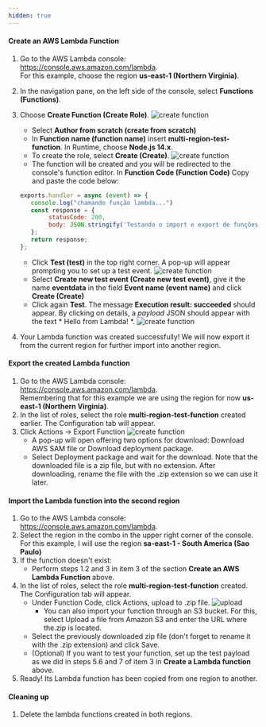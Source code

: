 ```yaml
---
hidden: true
---
```


#### Create an AWS Lambda Function

1.  Go to the AWS Lambda console: <https://console.aws.amazon.com/lambda>. <br>For this example, choose the region **us-east-1 (Northern Virginia)**.
2.  In the navigation pane, on the left side of the console, select **Functions (Functions)**.
3.  Choose **Create Function (Create Role)**.
    ![create function](/images/lambda-create-function.png)

    *   Select **Author from scratch (create from scratch)**
    *   In **Function name (function name)** insert **multi-region-test-function**. In Runtime, choose **Node.js 14.x**.
    *   To create the role, select **Create (Create)**.
        ![create function](/images/lambda-create-function-form.png)
    *   The function will be created and you will be redirected to the console's function editor. In **Function Code (Function Code)** Copy and paste the code below:

    ```javascript
    exports.handler = async (event) => {
       console.log("chamando função lambda...")
       const response = {
            statusCode: 200,
            body: JSON.stringify('Testando o import e export de funções Lambda!'),
       };
       return response;
    };
    ```

    *   Click **Test (test)** in the top right corner. A pop-up will appear prompting you to set up a test event.
        ![create function](/images/lambda-test-button.png)
    *   Select **Create new test event (Create new test event)**, give it the name **eventdata** in the field **Event name (event name)** and click **Create (Create)**
    *   Click again **Test**. The message **Execution result: succeeded** should appear. By clicking on details, a *payload* JSON should appear with the text \* Hello from Lambda! \*.
        ![create function](/images/lambda-success.png)
4.  Your Lambda function was created successfully! We will now export it from the current region for further import into another region.

#### Export the created Lambda function

1.  Go to the AWS Lambda console: <https://console.aws.amazon.com/lambda>. <br>Remembering that for this example we are using the region for now **us-east-1 (Northern Virginia)**.
2.  In the list of roles, select the role **multi-region-test-function** created earlier. The Configuration tab will appear.
3.  Click Actions -> Export Function
    ![create function](/images/lambda-export.png)
    *   A pop-up will open offering two options for download: Download AWS SAM file or Download deployment package.
    *   Select Deployment package and wait for the download. Note that the downloaded file is a zip file, but with no extension. After downloading, rename the file with the .zip extension so we can use it later.

#### Import the Lambda function into the second region

1.  Go to the AWS Lambda console: <https://console.aws.amazon.com/lambda>.
2.  Select the region in the combo in the upper right corner of the console. <br/>For this example, I will use the region **sa-east-1 - South America (Sao Paulo)**
3.  If the function doesn't exist:
    *   Perform steps 1.2 and 3 in item 3 of the section **Create an AWS Lambda Function** above.
4.  In the list of roles, select the role **multi-region-test-function** created. The Configuration tab will appear.
    *   Under Function Code, click Actions, upload to .zip file.
        ![upload](/images/lambda-upload.png)
        *   You can also import your function through an S3 bucket. For this, select Upload a file from Amazon S3 and enter the URL where the.zip is located.
    *   Select the previously downloaded zip file (don't forget to rename it with the .zip extension) and click Save.
    *   (Optional) If you want to test your function, set up the test payload as we did in steps 5.6 and 7 of item 3 in **Create a Lambda function** above.
5.  Ready! Its Lambda function has been copied from one region to another.

#### Cleaning up

1.  Delete the lambda functions created in both regions.
